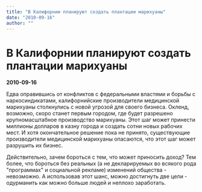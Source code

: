 ```yaml
---
title: "В Калифорнии планируют создать плантации марихуаны"
date: "2010-09-16"
author: ""
---
```


# В Калифорнии планируют создать плантации марихуаны

**2010-09-16** 

Едва оправившись от конфликтов с федеральными властями и борьбы с  наркосиндикатами, калифорнийские производители медицинской марихуаны  столкнулись с новой угрозой для своего бизнеса. Окленд, возможно, скоро  станет первым городом, где будет разрешено крупномасштабное производство  марихуаны. Этот шаг может принести миллионы долларов в казну города и  создать сотни новых рабочих мест. И хотя окончательное решение пока не  принято, существующие производители медицинской марихуаны опасаются, что  этот шаг может разрушить их бизнес.

Действительно, зачем бороться с тем, что может приносить доход? Тем более, что бороться без реальных (а не декларируемых во всякого рода "программах" и социальной рекламе) изменений общества - невозможно. А использовав этот шанс, можно достигнуть две цели - одурманить как можно больше людей и неплохо заработать.